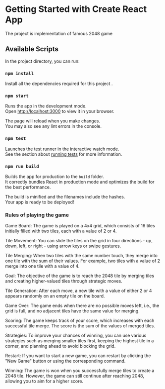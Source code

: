 # Getting Started with Create React App

The project is implementation of famous 2048 game
## Available Scripts

In the project directory, you can run:
### `npm install`
Install all the dependencies required for this project .

### `npm start`

Runs the app in the development mode.\
Open [http://localhost:3000](http://localhost:3000) to view it in your browser.

The page will reload when you make changes.\
You may also see any lint errors in the console.

### `npm test`

Launches the test runner in the interactive watch mode.\
See the section about [running tests](https://facebook.github.io/create-react-app/docs/running-tests) for more information.

### `npm run build`

Builds the app for production to the `build` folder.\
It correctly bundles React in production mode and optimizes the build for the best performance.

The build is minified and the filenames include the hashes.\
Your app is ready to be deployed!

### Rules of playing the game
Game Board: The game is played on a 4x4 grid, which consists of 16 tiles initially filled with two tiles, each with a value of 2 or 4.

Tile Movement: You can slide the tiles on the grid in four directions - up, down, left, or right - using arrow keys or swipe gestures.

Tile Merging: When two tiles with the same number touch, they merge into one tile with the sum of their values. For example, two tiles with a value of 2 merge into one tile with a value of 4.

Goal: The objective of the game is to reach the 2048 tile by merging tiles and creating higher-valued tiles through strategic moves.

Tile Generation: After each move, a new tile with a value of either 2 or 4 appears randomly on an empty tile on the board.

Game Over: The game ends when there are no possible moves left, i.e., the grid is full, and no adjacent tiles have the same value for merging.

Scoring: The game keeps track of your score, which increases with each successful tile merge. The score is the sum of the values of merged tiles.

Strategies: To improve your chances of winning, you can use various strategies such as merging smaller tiles first, keeping the highest tile in a corner, and planning ahead to avoid blocking the grid.

Restart: If you want to start a new game, you can restart by clicking the "New Game" button or using the corresponding command.

Winning: The game is won when you successfully merge tiles to create a 2048 tile. However, the game can still continue after reaching 2048, allowing you to aim for a higher score.